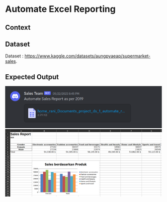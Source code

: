 # Automate Excel Reporting

## Context



## Dataset
Dataset :
https://www.kaggle.com/datasets/aungpyaeap/supermarket-sales. 

## Expected Output
![Getting Started](images/output1.png)
![Getting Started](images/output2.png)


